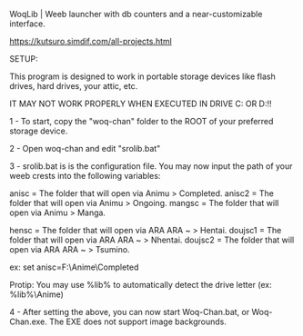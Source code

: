 WoqLib
 | Weeb launcher with db counters and a near-customizable interface.

https://kutsuro.simdif.com/all-projects.html

SETUP:

This program is designed to work in portable storage devices like
flash drives, hard drives, your attic, etc.

IT MAY NOT WORK PROPERLY WHEN EXECUTED IN DRIVE C: OR D:!!

1 - To start, copy the "woq-chan" folder to the ROOT of your preferred
storage device.

2 - Open woq-chan and edit "srolib.bat"

3 - srolib.bat is is the configuration file. You may now input the path
of your weeb crests into the following variables:

anisc = The folder that will open via Animu > Completed.
anisc2 = The folder that will open via Animu > Ongoing.
mangsc = The folder that will open via Animu > Manga.

hensc = The folder that will open via ARA ARA ~ > Hentai.
doujsc1 = The folder that will open via ARA ARA ~ > Nhentai.
doujsc2 = The folder that will open via ARA ARA ~ > Tsumino.

ex: set anisc=F:\Anime\Completed

Protip: You may use %lib% to automatically detect the drive letter (ex: %lib%\Anime)

4 - After setting the above, you can now start Woq-Chan.bat, or Woq-Chan.exe.
The EXE does not support image backgrounds.

